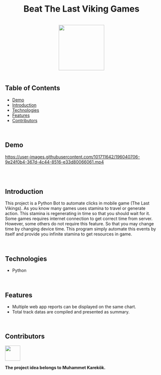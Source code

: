<h1 align="center">Beat The Last Viking Games</h1> <br>

<div align="center">
    <img width=150 src="/assets/images/icon/favico.png">
</div>

<br/>

## Table of Contents

- [Demo](#demo)
- [Introduction](#introduction)
- [Technologies](#technologies)
- [Features](#features)
- [Contributors](#contributors)

<br/>

## Demo

https://user-images.githubusercontent.com/101711642/196040706-9e24f0b4-367d-4c44-8516-e33d80066061.mp4

<br/>

<br/>

## Introduction
This project is a Python Bot to automate clicks in mobile game (The Last Vikings).
As you know many games uses stamina to travel or generate action. This stamina is regenerating in time so that you should wait for it. Some games requires internet  connection to get correct time from server. However, some others do not require this feature. So that you may change time by changing device time. This program simply automate this events by itself and provide you infinite stamina to get resources in game.

<br/>

## Technologies

* Python

<br/>

## Features

* Multiple web app reports can be displayed on the same chart.
* Total track datas are compiled and presented as summary.

<br/>

## Contributors

<a href="https://github.com/ahmettoguz" target="_blank"><img width=50 height=50 src="https://avatars.githubusercontent.com/u/101711642?v=4"></a>

**The project idea belongs to Muhammet Karekök.**

